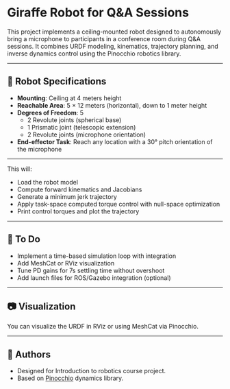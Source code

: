 # Giraffe Robot for Q&A Sessions

This project implements a ceiling-mounted robot designed to autonomously bring a microphone to participants in a conference room during Q&A sessions. It combines URDF modeling, kinematics, trajectory planning, and inverse dynamics control using the Pinocchio robotics library.


---

## 🤖 Robot Specifications

- **Mounting**: Ceiling at 4 meters height
- **Reachable Area**: 5 × 12 meters (horizontal), down to 1 meter height
- **Degrees of Freedom**: 5
  - 2 Revolute joints (spherical base)
  - 1 Prismatic joint (telescopic extension)
  - 2 Revolute joints (microphone orientation)
- **End-effector Task**: Reach any location with a 30° pitch orientation of the microphone

---

This will:
- Load the robot model
- Compute forward kinematics and Jacobians
- Generate a minimum jerk trajectory
- Apply task-space computed torque control with null-space optimization
- Print control torques and plot the trajectory

---

## 📌 To Do

- Implement a time-based simulation loop with integration
- Add MeshCat or RViz visualization
- Tune PD gains for 7s settling time without overshoot
- Add launch files for ROS/Gazebo integration (optional)

---

## 📷 Visualization

You can visualize the URDF in RViz or using MeshCat via Pinocchio.

---

## 🧠 Authors

- Designed for Introduction to robotics course project.
- Based on [Pinocchio](https://gepettoweb.laas.fr/doc/stack-of-tasks/pinocchio/master/index.html) dynamics library.

